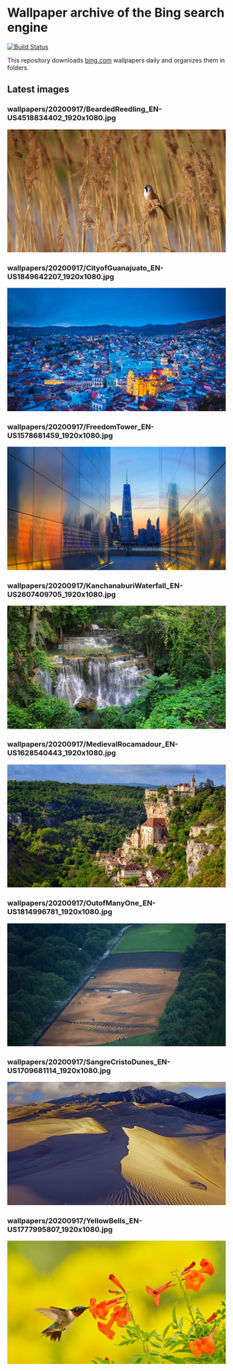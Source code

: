 # Wallpaper archive of the Bing search engine

[![Build Status](https://travis-ci.org/kijart/bing-daily-images-dl.svg?branch=wallpapers)](https://travis-ci.org/kijart/bing-daily-images-dl)

This repository downloads [bing.com](https://www.bing.com) wallpapers daily and organizes them in folders.

## Latest images

<!-- Wallpapers -->

### wallpapers/20200917/BeardedReedling_EN-US4518834402_1920x1080.jpg

![wallpapers/20200917/BeardedReedling_EN-US4518834402_1920x1080.jpg](wallpapers/20200917/BeardedReedling_EN-US4518834402_1920x1080.jpg)

### wallpapers/20200917/CityofGuanajuato_EN-US1849642207_1920x1080.jpg

![wallpapers/20200917/CityofGuanajuato_EN-US1849642207_1920x1080.jpg](wallpapers/20200917/CityofGuanajuato_EN-US1849642207_1920x1080.jpg)

### wallpapers/20200917/FreedomTower_EN-US1578681459_1920x1080.jpg

![wallpapers/20200917/FreedomTower_EN-US1578681459_1920x1080.jpg](wallpapers/20200917/FreedomTower_EN-US1578681459_1920x1080.jpg)

### wallpapers/20200917/KanchanaburiWaterfall_EN-US2607409705_1920x1080.jpg

![wallpapers/20200917/KanchanaburiWaterfall_EN-US2607409705_1920x1080.jpg](wallpapers/20200917/KanchanaburiWaterfall_EN-US2607409705_1920x1080.jpg)

### wallpapers/20200917/MedievalRocamadour_EN-US1628540443_1920x1080.jpg

![wallpapers/20200917/MedievalRocamadour_EN-US1628540443_1920x1080.jpg](wallpapers/20200917/MedievalRocamadour_EN-US1628540443_1920x1080.jpg)

### wallpapers/20200917/OutofManyOne_EN-US1814996781_1920x1080.jpg

![wallpapers/20200917/OutofManyOne_EN-US1814996781_1920x1080.jpg](wallpapers/20200917/OutofManyOne_EN-US1814996781_1920x1080.jpg)

### wallpapers/20200917/SangreCristoDunes_EN-US1709681114_1920x1080.jpg

![wallpapers/20200917/SangreCristoDunes_EN-US1709681114_1920x1080.jpg](wallpapers/20200917/SangreCristoDunes_EN-US1709681114_1920x1080.jpg)

### wallpapers/20200917/YellowBells_EN-US1777995807_1920x1080.jpg

![wallpapers/20200917/YellowBells_EN-US1777995807_1920x1080.jpg](wallpapers/20200917/YellowBells_EN-US1777995807_1920x1080.jpg)

